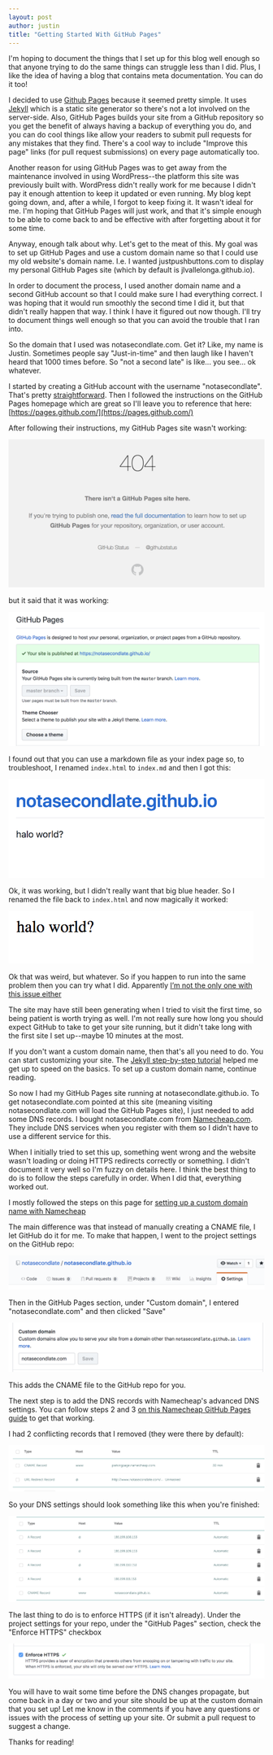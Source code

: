 ```yaml
---
layout: post
author: justin
title: "Getting Started With GitHub Pages"
---
```

I'm hoping to document the things that I set up for this blog well enough so that anyone trying to do the same things can struggle less than I did. Plus, I like the idea of having a blog that contains meta documentation. You can do it too!

I decided to use [Github Pages](https://pages.github.com/) because it seemed pretty simple. It uses [Jekyll](https://jekyllrb.com/) which is a static site generator so there's not a lot involved on the server-side. Also, GitHub Pages builds your site from a GitHub repository so you get the benefit of always having a backup of everything you do, and you can do cool things like allow your readers to submit pull requests for any mistakes that they find. There's a cool way to include "Improve this page" links (for pull request submissions) on every page automatically too.

Another reason for using GitHub Pages was to get away from the maintenance involved in using WordPress--the platform this site was previously built with. WordPress didn't really work for me because I didn't pay it enough attention to keep it updated or even running. My blog kept going down, and, after a while, I forgot to keep fixing it. It wasn't ideal for me. I'm hoping that GitHub Pages will just work, and that it's simple enough to be able to come back to and be effective with after forgetting about it for some time.

Anyway, enough talk about why. Let's get to the meat of this. My goal was to set up GitHub Pages and use a custom domain name so that I could use my old website's domain name. I.e. I wanted justpushbuttons.com to display my personal GitHub Pages site (which by default is jlvallelonga.github.io).

In order to document the process, I used another domain name and a second GitHub account so that I could make sure I had everything correct. I was hoping that it would run smoothly the second time I did it, but that didn't really happen that way. I think I have it figured out now though. I'll try to document things well enough so that you can avoid the trouble that I ran into.

So the domain that I used was notasecondlate.com. Get it? Like, my name is Justin. Sometimes people say "Just-in-time" and then laugh like I haven't heard that 1000 times before. So "not a second late" is like... you see... ok whatever.

I started by creating a GitHub account with the username "notasecondlate". That's pretty [straightforward](https://github.com/). Then I followed the instructions on the GitHub Pages homepage which are great so I'll leave you to reference that here:
[https://pages.github.com/](https://pages.github.com/)

After following their instructions, my GitHub Pages site wasn't working:

![](/assets/img/github-pages-404.png)

but it said that it was working:

![](/assets/img/settings-site-published-message.png)

I found out that you can use a markdown file as your index page so, to troubleshoot, I renamed `index.html` to `index.md` and then I got this:

![](/assets/img/notasecondlate-basic-theme.png)

Ok, it was working, but I didn't really want that big blue header. So I renamed the file back to `index.html` and now magically it worked:

![](/assets/img/halo-world.png)

Ok that was weird, but whatever. So if you happen to run into the same problem then you can try what I did. Apparently [I’m not the only one with this issue either](https://github.community/t5/GitHub-Pages/index-html-not-working/td-p/1266)

The site may have still been generating when I tried to visit the first time, so being patient is worth trying as well. I'm not really sure how long you should expect GitHub to take to get your site running, but it didn't take long with the first site I set up--maybe 10 minutes at the most.

If you don't want a custom domain name, then that's all you need to do. You can start customizing your site. The [Jekyll step-by-step tutorial](https://jekyllrb.com/docs/step-by-step/01-setup/) helped me get up to speed on the basics. To set up a custom domain name, continue reading.

So now I had my GitHub Pages site running at notasecondlate.github.io. To get notasecondlate.com pointed at this site (meaning visiting notasecondlate.com will load the GitHub Pages site), I just needed to add some DNS records. I bought notasecondlate.com from [Namecheap.com](https://www.namecheap.com/). They include DNS services when you register with them so I didn't have to use a different service for this.

When I initially tried to set this up, something went wrong and the website wasn't loading or doing HTTPS redirects correctly or something. I didn't document it very well so I'm fuzzy on details here. I think the best thing to do is to follow the steps carefully in order. When I did that, everything worked out.

I mostly followed the steps on this page for [setting up a custom domain name with Namecheap](https://www.namecheap.com/support/knowledgebase/article.aspx/9645/2208/how-do-i-link-my-domain-to-github-pages)

The main difference was that instead of manually creating a CNAME file, I let GitHub do it for me. To make that happen, I went to the project settings on the GitHub repo:

![](/assets/img/project-settings.png)

Then in the GitHub Pages section, under "Custom domain", I entered "notasecondlate.com" and then clicked "Save"

![](/assets/img/custom-domain.png)

This adds the CNAME file to the GitHub repo for you.

The next step is to add the DNS records with Namecheap's advanced DNS settings. You can follow steps 2 and 3 [on this Namecheap GitHub Pages guide](https://www.namecheap.com/support/knowledgebase/article.aspx/9645/2208/how-do-i-link-my-domain-to-github-pages) to get that working.

I had 2 conflicting records that I removed (they were there by default):

![](/assets/img/namecheap-conflicting-dns-records.png)

So your DNS settings should look something like this when you're finished:

![](/assets/img/namecheap-advanced-dns-records.png)

The last thing to do is to enforce HTTPS (if it isn't already). Under the project settings for your repo, under the "GitHub Pages" section, check the "Enforce HTTPS" checkbox

![](/assets/img/github-settings-enforce-https.png)

You will have to wait some time before the DNS changes propagate, but come back in a day or two and your site should be up at the custom domain that you set up! Let me know in the comments if you have any questions or issues with the process of setting up your site. Or submit a pull request to suggest a change.

Thanks for reading!
